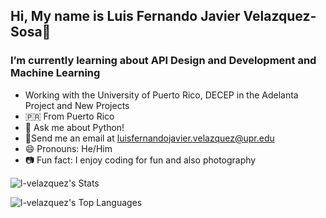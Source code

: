 ## Hi, My name is Luis Fernando Javier Velazquez-Sosa👋

### I’m currently learning about API Design and Development and Machine Learning

- Working with the University of Puerto Rico, DECEP in the Adelanta Project and New Projects
- 🇵🇷 From Puerto Rico
- 💬 Ask me about Python!
- 📧Send me an email at luisfernandojavier.velazquez@upr.edu
- 😄 Pronouns: He/Him
- 📷 Fun fact: I enjoy coding for fun and also photography

![l-velazquez's Stats](https://github-readme-stats.vercel.app/api?username=l-velazquez&theme=vue-dark&show_icons=true&hide_border=true&count_private=true)

![l-velazquez's Top Languages](https://github-readme-stats.vercel.app/api/top-langs/?username=l-velazquez&theme=vue-dark&show_icons=true&hide_border=true&layout=compact)




